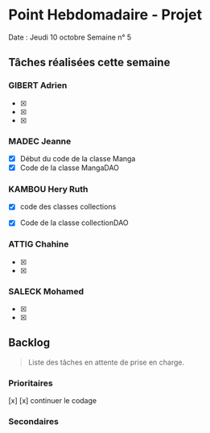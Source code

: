 # Point Hebdomadaire - Projet

Date : Jeudi 10 octobre
Semaine n° 5

## Tâches réalisées cette semaine

### GIBERT Adrien

- [x] 
- [x] 
- [x] 

### MADEC Jeanne

- [x] Début du code de la classe Manga
- [x] Code de la classe MangaDAO 

### KAMBOU Hery Ruth

- [x] code des classes collections
- [x] Code de la classe collectionDAO 


### ATTIG Chahine
- [x]
- [x]


### SALECK Mohamed
- [x] 
- [x] 

## Backlog

> Liste des tâches en attente de prise en charge.

### Prioritaires

[x] 
[x] continuer le codage 



### Secondaires
